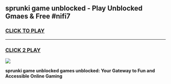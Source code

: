 
## sprunki game unblocked - Play Unblocked Gmaes & Free #nifi7
<h3>
<a href="https://premium.freeplayer.one?title=sprunki_game_unblocked&ref=03M">CLICK TO PLAY</a></h3>
<hr>

<h3>
<a href="https://premium.freeplayer.one?title=sprunki_game_unblocked&ref=03M">CLICK 2 PLAY</a>
  
</h3>

<a href="https://premium.freeplayer.one?title=sprunki_game_unblocked&ref=03M"><img src="https://clearcache.store/games.png"></a>


**sprunki game unblocked games unblocked: Your Gateway to Fun and Accessible Online Gaming**
